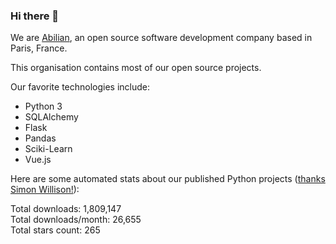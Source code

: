 ### Hi there 👋

We are [Abilian](https://abilian.com/), an open source software development company based in Paris, France.

This organisation contains most of our open source projects.

Our favorite technologies include:

- Python 3
- SQLAlchemy
- Flask
- Pandas
- Sciki-Learn
- Vue.js

Here are some automated stats about our published Python projects
([thanks Simon Willison!][sw-post]):

<!--marker-->
Total downloads: 1,809,147<br>
Total downloads/month: 26,655<br>
Total stars count: 265
<!--end-->

[sw-post]: https://simonwillison.net/2020/Jul/10/self-updating-profile-readme/